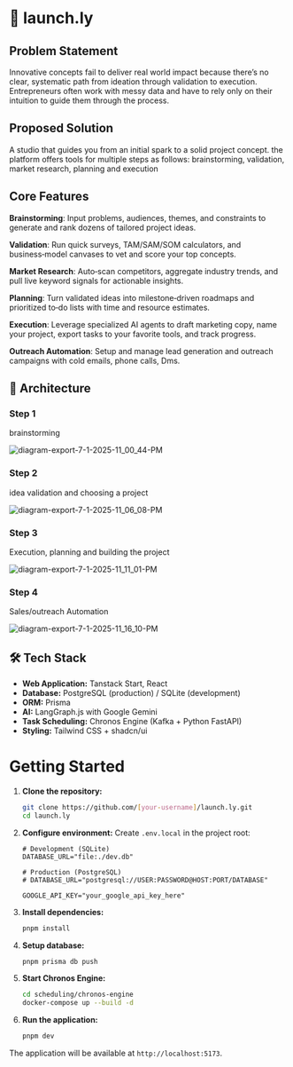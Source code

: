 # 🚀 launch.ly

## Problem Statement

Innovative concepts fail to deliver real world impact because there’s no clear, systematic path from ideation through validation to execution. Entrepreneurs often work with messy data and have to rely only on their intuition to guide them through the process.

## Proposed Solution

A studio that guides you from an initial spark to a solid project concept. the platform offers tools for multiple steps as follows: brainstorming, validation, market research, planning and execution

## Core Features

**Brainstorming**: Input problems, audiences, themes, and constraints to generate and rank dozens of tailored project ideas.

**Validation**: Run quick surveys, TAM/SAM/SOM calculators, and business‑model canvases to vet and score your top concepts.

**Market Research**: Auto‑scan competitors, aggregate industry trends, and pull live keyword signals for actionable insights.

**Planning**: Turn validated ideas into milestone‑driven roadmaps and prioritized to‑do lists with time and resource estimates.

**Execution**: Leverage specialized AI agents to draft marketing copy, name your project, export tasks to your favorite tools, and track progress.

**Outreach Automation**: Setup and manage lead generation and outreach campaigns with cold emails, phone calls, Dms.

## 🧠 Architecture
### Step 1
brainstorming

![diagram-export-7-1-2025-11_00_44-PM](https://github.com/user-attachments/assets/6fbb19b8-df5f-4a28-990e-898a80541a3a)

### Step 2
idea validation and choosing a project

![diagram-export-7-1-2025-11_06_08-PM](https://github.com/user-attachments/assets/4118bbd0-e4ca-4173-bf52-33da104ed5b4)

### Step 3
Execution, planning and building the project

![diagram-export-7-1-2025-11_11_01-PM](https://github.com/user-attachments/assets/abda0914-4175-43e0-839b-f8d02b7620db)

### Step 4
Sales/outreach Automation

![diagram-export-7-1-2025-11_16_10-PM](https://github.com/user-attachments/assets/1eb91c4e-7204-473d-92b1-09b613e546c2)


## 🛠️ Tech Stack

- **Web Application:** Tanstack Start, React
- **Database:** PostgreSQL (production) / SQLite (development)
- **ORM:** Prisma
- **AI:** LangGraph.js with Google Gemini
- **Task Scheduling:** Chronos Engine (Kafka + Python FastAPI)
- **Styling:** Tailwind CSS + shadcn/ui

# Getting Started

1. **Clone the repository:**

   ```bash
   git clone https://github.com/[your-username]/launch.ly.git
   cd launch.ly
   ```

2. **Configure environment:**
   Create `.env.local` in the project root:

   ```env
   # Development (SQLite)
   DATABASE_URL="file:./dev.db"

   # Production (PostgreSQL)
   # DATABASE_URL="postgresql://USER:PASSWORD@HOST:PORT/DATABASE"

   GOOGLE_API_KEY="your_google_api_key_here"
   ```

3. **Install dependencies:**

   ```bash
   pnpm install
   ```

4. **Setup database:**

   ```bash
   pnpm prisma db push
   ```

5. **Start Chronos Engine:**

   ```bash
   cd scheduling/chronos-engine
   docker-compose up --build -d
   ```

6. **Run the application:**
   ```bash
   pnpm dev
   ```

The application will be available at `http://localhost:5173`.

